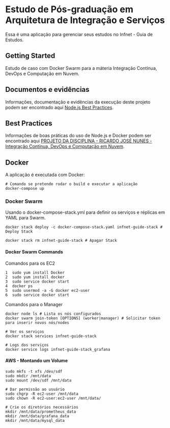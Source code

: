 # Estudo de Pós-graduação em Arquitetura de Integração e Serviços

Essa é uma aplicação para gerenciar seus estudos no Infnet - Guia de Estudos.


## Getting Started
Estudo de caso com Docker Swarm para a máteria Integração Contínua, DevOps e Computação em Nuvem.

## Documentos e evidências
Informações, documentação e evidências da execução deste projeto podem ser encontrado aqui [Node.js Best Practices](https://github.com/nodejs/docker-node/blob/main/docs/BestPractices.md).


## Best Practices

Informações de boas práticas do uso de Node.js e Docker podem ser encontrado aqui [PROJETO DA DISCIPLINA - RICARDO JOSÉ NUNES - Integração Contínua, DevOps e Computação em Nuvem](https://github.com/ricardo-jnunes/infnet-guia/blob/main/docs/Ricardo_José_Nunes_Integração_Contínua_DevOps_e_Computação_em_Nuvem_pd.pdf).

## Docker

A aplicação é executada com Docker:
```
# Comando se pretende rodar o build e executar a aplicação
docker-compose up
```

### Docker Swarm

Usando o docker-compose-stack.yml para definir os serviços e réplicas em YAML para Swarm.

```
docker stack deploy -c docker-compose-stack.yaml infnet-guide-stack # Deploy Stack

docker stack rm infnet-guide-stack # Apagar Stack
```
#### Docker Swarm Commands

Comandos para os EC2
```
1  sudo yum install Docker
2  sudo yum install docker
3  sudo service docker start
4  docker ps
5  sudo usermod -a -G docker ec2-user
6  sudo service docker start
```

Comandos para o Manager
```
docker node ls # Lista os nós configurados
docker swarm join-token [OPTIONS] (worker|manager) # Solicitar token para inserir novos nós/nodes

# Ver os serviços
docker stack services infnet-guide-stack

# Logs dos serviços
docker service logs infnet-guide-stack_grafana
```

#### AWS - Montando um Volume
```
sudo mkfs -t xfs /dev/sdf
sudo mkdir /mnt/data
sudo mount /dev/sdf /mnt/data

# Dar permissão ao usuário
sudo chgrp -R ec2-user /mnt/data 
sudo chown -R ec2-user:ec2-user /mnt/data/

# Crie os diretórios necessários
mkdir /mnt/data/prometheus_data
mkdir /mnt/data/grafana_data
mkdir /mnt/data/mysql_data
```
